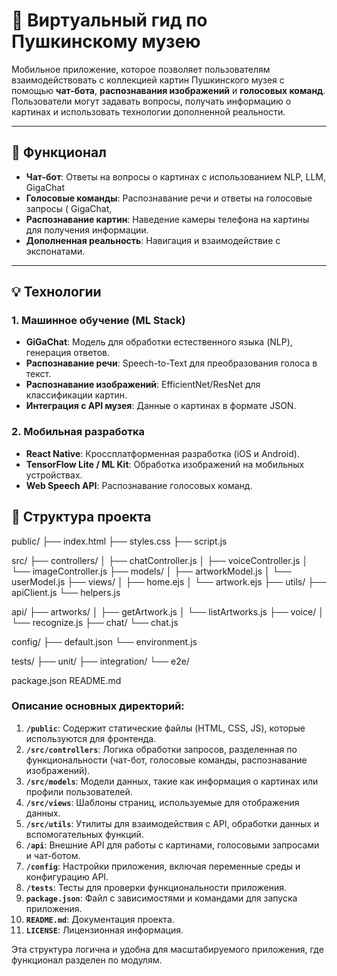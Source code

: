 # 🎨 Виртуальный гид по Пушкинскому музею

Мобильное приложение, которое позволяет пользователям взаимодействовать с коллекцией картин Пушкинского музея с помощью **чат-бота**, **распознавания изображений** и **голосовых команд**. Пользователи могут задавать вопросы, получать информацию о картинах и использовать технологии дополненной реальности.

---

## 🚀 Функционал

- **Чат-бот**: Ответы на вопросы о картинах с использованием NLP, LLM, GigaChat
- **Голосовые команды**: Распознавание речи и ответы на голосовые запросы ( GigaChat, 
- **Распознавание картин**: Наведение камеры телефона на картины для получения информации.
- **Дополненная реальность**: Навигация и взаимодействие с экспонатами.

---

## 💡 Технологии

### 1. **Машинное обучение (ML Stack)**

- **GiGaChat**: Модель для обработки естественного языка (NLP), генерация ответов.
- **Распознавание речи**: Speech-to-Text для преобразования голоса в текст.
- **Распознавание изображений**: EfficientNet/ResNet для классификации картин.
- **Интеграция с API музея**: Данные о картинах в формате JSON.

### 2. **Мобильная разработка**

- **React Native**: Кроссплатформенная разработка (iOS и Android).
- **TensorFlow Lite / ML Kit**: Обработка изображений на мобильных устройствах.
- **Web Speech API**: Распознавание голосовых команд.

## 📂 Структура проекта

public/
  ├── index.html
  ├── styles.css
  ├── script.js

src/
  ├── controllers/
  │   ├── chatController.js
  │   ├── voiceController.js
  │   └── imageController.js
  ├── models/
  │   ├── artworkModel.js
  │   └── userModel.js
  ├── views/
  │   ├── home.ejs
  │   └── artwork.ejs
  ├── utils/
      ├── apiClient.js
      └── helpers.js

api/
  ├── artworks/
  │   ├── getArtwork.js
  │   └── listArtworks.js
  ├── voice/
  │   └── recognize.js
  ├── chat/
      └── chat.js

config/
  ├── default.json
  └── environment.js

tests/
  ├── unit/
  ├── integration/
  └── e2e/

package.json
README.md


### Описание основных директорий:

1. **`/public`**: Содержит статические файлы (HTML, CSS, JS), которые используются для фронтенда.
2. **`/src/controllers`**: Логика обработки запросов, разделенная по функциональности (чат-бот, голосовые команды, распознавание изображений).
3. **`/src/models`**: Модели данных, такие как информация о картинах или профили пользователей.
4. **`/src/views`**: Шаблоны страниц, используемые для отображения данных.
5. **`/src/utils`**: Утилиты для взаимодействия с API, обработки данных и вспомогательных функций.
6. **`/api`**: Внешние API для работы с картинами, голосовыми запросами и чат-ботом.
7. **`/config`**: Настройки приложения, включая переменные среды и конфигурацию API.
8. **`/tests`**: Тесты для проверки функциональности приложения.
9. **`package.json`**: Файл с зависимостями и командами для запуска приложения.
10. **`README.md`**: Документация проекта.
11. **`LICENSE`**: Лицензионная информация.

Эта структура логична и удобна для масштабируемого приложения, где функционал разделен по модулям.
